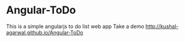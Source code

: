 # Angular-ToDo
This is a simple angularjs to do list web app
Take a demo
http://kushal-agarwal.github.io/Angular-ToDo
